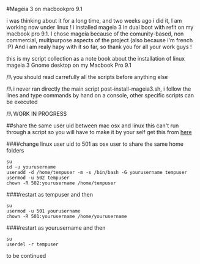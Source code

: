 #Mageia 3 on macbookpro 9.1

i was thinking about it for a long time, and two weeks ago i did it, I am working now under linux !
i installed mageia 3 in dual boot with refit on my macbook pro 9.1.
I chose mageia because of the comunity-based, non commercial, multipurpose aspects of the project (also because i'm french :P)
And i am realy hapy with it so far, so thank you for all your work guys !

this is  my script collection as a note book about the installation of linux mageia 3 Gnome desktop on my Macbook Pro 9.1

/!\ you should read carrefully all the scripts before anything else 

/!\ i never ran directly the main script post-install-mageia3.sh, i follow the lines and type commands by hand on a console, other specific scripts can be executed

/!\ WORK IN PROGRESS

##share the same user uid between mac osx and linux
this can't run through a script so you will have to make it by your self
get this from [here](http://lifehacker.com/5702815/the-complete-guide-to-sharing-your-data-across-multiple-operating-systems)

####change linux user uid to 501 as osx user to share the same home folders
```Batchfile
su
id -u yourusername
useradd -d /home/tempuser -m -s /bin/bash -G yourusername tempuser
usermod -u 502 tempuser
chown -R 502:yourusername /home/tempuser
```
####restart as tempuser and then
```Batchfile
su
usermod -u 501 yourusername
chown -R 501:yourusername /home/yourusername
```
####restart as yourusername and then
```Batchfile
su
userdel -r tempuser
```
 


 to be continued